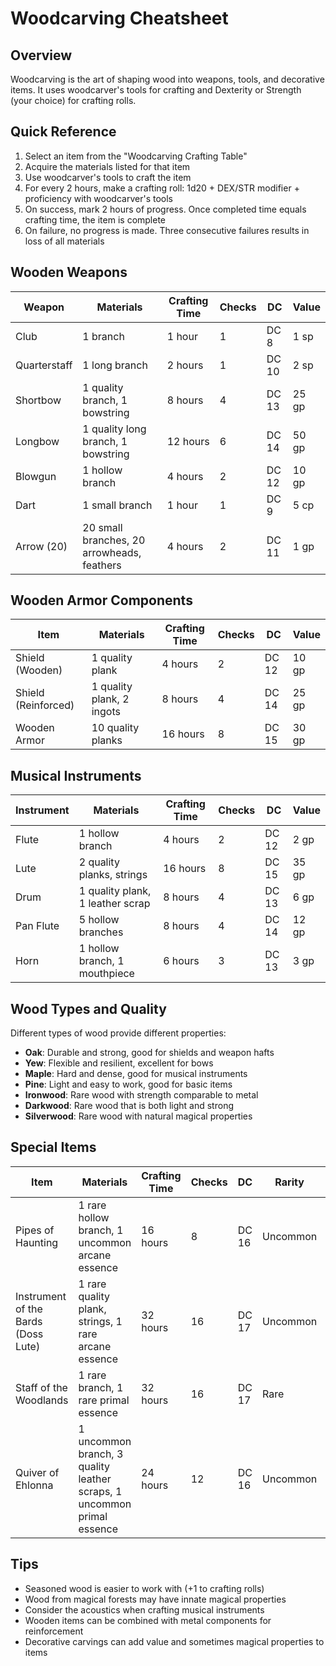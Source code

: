 # Woodcarving Cheatsheet

## Overview
Woodcarving is the art of shaping wood into weapons, tools, and decorative items. It uses woodcarver's tools for crafting and Dexterity or Strength (your choice) for crafting rolls.

## Quick Reference
1. Select an item from the "Woodcarving Crafting Table"
2. Acquire the materials listed for that item
3. Use woodcarver's tools to craft the item
4. For every 2 hours, make a crafting roll: 1d20 + DEX/STR modifier + proficiency with woodcarver's tools
5. On success, mark 2 hours of progress. Once completed time equals crafting time, the item is complete
6. On failure, no progress is made. Three consecutive failures results in loss of all materials

## Wooden Weapons
| Weapon | Materials | Crafting Time | Checks | DC | Value |
|--------|-----------|---------------|--------|-----|-------|
| Club | 1 branch | 1 hour | 1 | DC 8 | 1 sp |
| Quarterstaff | 1 long branch | 2 hours | 1 | DC 10 | 2 sp |
| Shortbow | 1 quality branch, 1 bowstring | 8 hours | 4 | DC 13 | 25 gp |
| Longbow | 1 quality long branch, 1 bowstring | 12 hours | 6 | DC 14 | 50 gp |
| Blowgun | 1 hollow branch | 4 hours | 2 | DC 12 | 10 gp |
| Dart | 1 small branch | 1 hour | 1 | DC 9 | 5 cp |
| Arrow (20) | 20 small branches, 20 arrowheads, feathers | 4 hours | 2 | DC 11 | 1 gp |

## Wooden Armor Components
| Item | Materials | Crafting Time | Checks | DC | Value |
|------|-----------|---------------|--------|-----|-------|
| Shield (Wooden) | 1 quality plank | 4 hours | 2 | DC 12 | 10 gp |
| Shield (Reinforced) | 1 quality plank, 2 ingots | 8 hours | 4 | DC 14 | 25 gp |
| Wooden Armor | 10 quality planks | 16 hours | 8 | DC 15 | 30 gp |

## Musical Instruments
| Instrument | Materials | Crafting Time | Checks | DC | Value |
|------------|-----------|---------------|--------|-----|-------|
| Flute | 1 hollow branch | 4 hours | 2 | DC 12 | 2 gp |
| Lute | 2 quality planks, strings | 16 hours | 8 | DC 15 | 35 gp |
| Drum | 1 quality plank, 1 leather scrap | 8 hours | 4 | DC 13 | 6 gp |
| Pan Flute | 5 hollow branches | 8 hours | 4 | DC 14 | 12 gp |
| Horn | 1 hollow branch, 1 mouthpiece | 6 hours | 3 | DC 13 | 3 gp |

## Wood Types and Quality
Different types of wood provide different properties:
- **Oak**: Durable and strong, good for shields and weapon hafts
- **Yew**: Flexible and resilient, excellent for bows
- **Maple**: Hard and dense, good for musical instruments
- **Pine**: Light and easy to work, good for basic items
- **Ironwood**: Rare wood with strength comparable to metal
- **Darkwood**: Rare wood that is both light and strong
- **Silverwood**: Rare wood with natural magical properties

## Special Items
| Item | Materials | Crafting Time | Checks | DC | Rarity | Value |
|------|-----------|---------------|--------|-----|--------|-------|
| Pipes of Haunting | 1 rare hollow branch, 1 uncommon arcane essence | 16 hours | 8 | DC 16 | Uncommon | 400 gp |
| Instrument of the Bards (Doss Lute) | 1 rare quality plank, strings, 1 rare arcane essence | 32 hours | 16 | DC 17 | Uncommon | 500 gp |
| Staff of the Woodlands | 1 rare branch, 1 rare primal essence | 32 hours | 16 | DC 17 | Rare | 5,000 gp |
| Quiver of Ehlonna | 1 uncommon branch, 3 quality leather scraps, 1 uncommon primal essence | 24 hours | 12 | DC 16 | Uncommon | 350 gp |

## Tips
- Seasoned wood is easier to work with (+1 to crafting rolls)
- Wood from magical forests may have innate magical properties
- Consider the acoustics when crafting musical instruments
- Wooden items can be combined with metal components for reinforcement
- Decorative carvings can add value and sometimes magical properties to items
